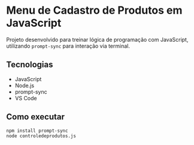 # Menu de Cadastro de Produtos em JavaScript

Projeto desenvolvido para treinar lógica de programação com JavaScript, utilizando `prompt-sync` para interação via terminal.

## Tecnologias

- JavaScript
- Node.js
- prompt-sync
- VS Code

## Como executar

```bash
npm install prompt-sync
node controledeprodutos.js
